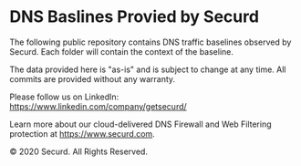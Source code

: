 # DNS Baslines Provied by Securd

The following public repository contains DNS traffic baselines observed by Securd. Each folder will contain the context of the baseline. 

The data provided here is "as-is" and is subject to change at any time. All commits are provided without any warranty.  

Please follow us on LinkedIn: https://www.linkedin.com/company/getsecurd/  

Learn more about our cloud-delivered DNS Firewall and Web Filtering protection at https://www.securd.com. 

© 2020 Securd. All Rights Reserved.
